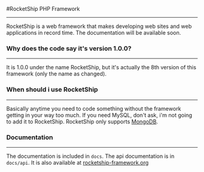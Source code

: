 #RocketShip PHP Framework

---

RocketShip is a web framework that makes developing web sites and web applications in record time. The documentation will be available soon.

### Why does the code say it's version 1.0.0? 
---
It is 1.0.0 under the name RocketShip, but it's actually the 8th version of this framework (only the name as changed).

### When should i use RocketShip
---
Basically anytime you need to code something without the framework getting in your way too much. If you need MySQL, don't ask, i'm not going to add it to RocketShip. RocketShip only supports [MongoDB](http://www.mongodb.org/).

### Documentation
---

The documentation is included in `docs`. The api documentation is in `docs/api`. It is also available at [rocketship-framework.org](http://rocketship-framework.org)
